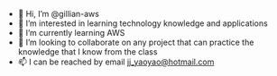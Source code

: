 - 👋 Hi, I’m @gillian-aws
- 👀 I’m interested in learning technology knowledge and applications 
- 🌱 I’m currently learning AWS
- 💞️ I’m looking to collaborate on any project that can practice the knowledge that I know from the class 
- 📫 I can be reached by email jj_yaoyao@hotmail.com

<!---
gillian-aws/gillian-aws is a ✨ special ✨ repository because its `README.md` (this file) appears on your GitHub profile.
You can click the Preview link to take a look at your changes.
--->
